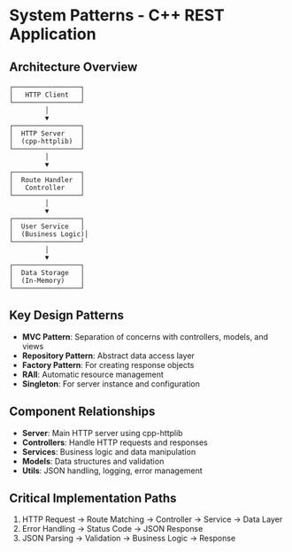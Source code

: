 # System Patterns - C++ REST Application

## Architecture Overview
```
┌─────────────────┐
│   HTTP Client   │
└─────────────────┘
         │
         ▼
┌─────────────────┐
│  HTTP Server    │
│  (cpp-httplib)  │
└─────────────────┘
         │
         ▼
┌─────────────────┐
│  Route Handler  │
│   Controller    │
└─────────────────┘
         │
         ▼
┌─────────────────┐
│  User Service   │
│  (Business Logic)│
└─────────────────┘
         │
         ▼
┌─────────────────┐
│  Data Storage   │
│  (In-Memory)    │
└─────────────────┘
```

## Key Design Patterns
- **MVC Pattern**: Separation of concerns with controllers, models, and views
- **Repository Pattern**: Abstract data access layer
- **Factory Pattern**: For creating response objects
- **RAII**: Automatic resource management
- **Singleton**: For server instance and configuration

## Component Relationships
- **Server**: Main HTTP server using cpp-httplib
- **Controllers**: Handle HTTP requests and responses
- **Services**: Business logic and data manipulation
- **Models**: Data structures and validation
- **Utils**: JSON handling, logging, error management

## Critical Implementation Paths
1. HTTP Request → Route Matching → Controller → Service → Data Layer
2. Error Handling → Status Code → JSON Response
3. JSON Parsing → Validation → Business Logic → Response